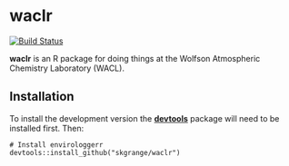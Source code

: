 # **waclr**

[![Build Status](https://travis-ci.org/skgrange/waclr.svg?branch=master)](https://travis-ci.org/skgrange/waclr)

**waclr** is an R package for doing things at the Wolfson Atmospheric Chemistry Laboratory (WACL). 

## Installation

To install the development version the [**devtools**](https://github.com/hadley/devtools) package will need to be installed first. Then:

```
# Install envirologgerr
devtools::install_github("skgrange/waclr")
```
